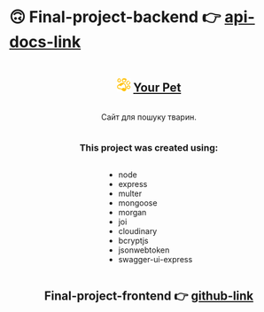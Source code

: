 <div style="display: flex; flex-direction: column; align-items: center;">
<h1>🙃 Final-project-backend 👉 <a href="https://final-project-backend-4o0r.onrender.com/api-docs/#/" target="_blank" rel="noreferrer">api-docs-link</a></h1>

<h2><img src="/tmp/favicon.ico" alt="favicon"> <a href="https://khailoandrey.github.io/final-project-frontend/" target="_blank" rel="noreferrer">Your Pet</a></h2>
<p>Сайт для пошуку тварин.</p>

<h3>This project was created using:</h3>
<ul>
<li>node</li>
<li>express</li>
<li>multer</li>
<li>mongoose</li>
<li>morgan</li>
<li>joi</li>
<li>cloudinary</li>
<li>bcryptjs</li>
<li>jsonwebtoken</li>
<li>swagger-ui-express</li>
</ul>

<h2>Final-project-frontend 👉 
<a href="https://github.com/KhailoAndrey/final-project-frontend" target="_blank" rel="noreferrer">github-link</a></h2>
</div>
